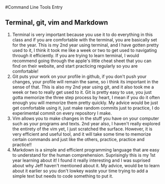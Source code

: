 #Command Line Tools Entry

## Terminal, git, vim and Markdown

1. Terminal is very important because you use it to do everything in this class and if you are comfortable with the terminal, you are basically set for the year. This is my 2nd year using terminal, and I have gotten pretty used to it, I think it took me like a week or two to get used to navigating through it efficiently. If you are trying to learn terminal, I would recommend going through the apple's little cheat sheet that you can find on their website, and start practicing regularly so you are comfortable! 
2. Git puts your work on your profile in github, if you don't push your changes, your profile will remain the same, so i think its important in the sense of that. This is also my 2nd year using git, and it also took me a week or two to really get used to it. Git is pretty easy to use, you just gotta memorize the three step process by heart, I mean if you do it often enough you will memorize them pretty quickly. My advice would be just get comfortable using it, just make random commits just to practice, I do experimental commit on every repository I make.
3. Vim allows you to make changes in the stuff you have on your computer such as your programs and texts. 2nd year also, I haven't really explored the entirety of the vim yet, I just scratched the surface. However, it is very efficient and useful tool, and it will take some time to memorize certain commands and just like the others, practice, practice and practice!! 
4. Markdown is a simple and efficient programming language that are easy to understand for the human comprehension. Suprisingly this is my 1st year learning about it! I found it really interesting and I was suprised about why Jeff haven't mentioned about it. My advice, would be to learn about it earlier so you don't lowkey waste your time trying to add a simple text but needs to code something to put it. 
